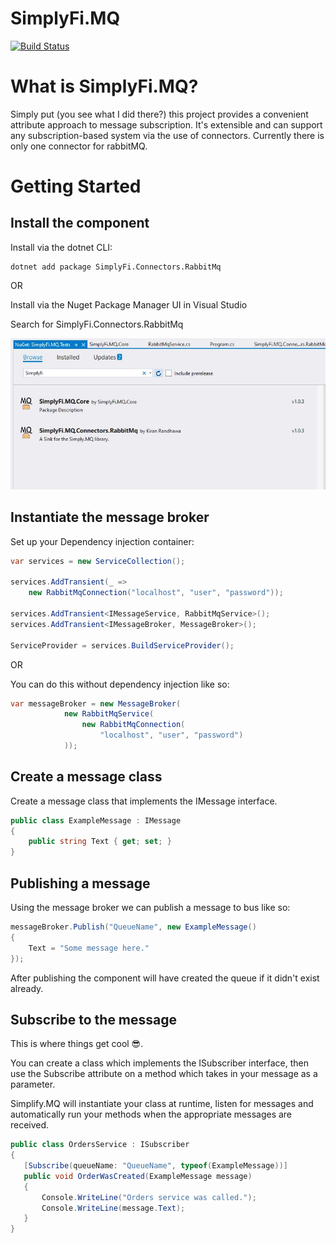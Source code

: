 
# SimplyFi.MQ 


[![Build Status](https://dev.azure.com/kiranrandhawa85/SimplyFi.MQ/_apis/build/status/ISimplifyComplexity.SimplyFi.MQ%20(1)?branchName=master)](https://dev.azure.com/kiranrandhawa85/SimplyFi.MQ/_build/latest?definitionId=6&branchName=master)

What is SimplyFi.MQ? 
=== 
Simply put (you see what I did there?) this project provides a convenient attribute approach to message subscription. It's extensible and can support any subscription-based system via the use of connectors. Currently there is only one connector for rabbitMQ. 

Getting Started
=== 

## Install the component

Install via the dotnet CLI:

```
dotnet add package SimplyFi.Connectors.RabbitMq
```
OR 

Install via the Nuget Package Manager UI in Visual Studio

Search for SimplyFi.Connectors.RabbitMq

![Visual Studio screenshot](./Artwork/documentation/NugetVS.jpeg)


## Instantiate the message broker

Set up your Dependency injection container: 
``` csharp
var services = new ServiceCollection();

services.AddTransient(_ =>
    new RabbitMqConnection("localhost", "user", "password"));

services.AddTransient<IMessageService, RabbitMqService>();
services.AddTransient<IMessageBroker, MessageBroker>();

ServiceProvider = services.BuildServiceProvider();
```

OR 

You can do this without dependency injection like so: 
``` csharp
var messageBroker = new MessageBroker(
            new RabbitMqService(
                new RabbitMqConnection(
                    "localhost", "user", "password")
            ));
```

## Create a message class

Create a message class that implements the IMessage interface.

``` csharp
public class ExampleMessage : IMessage
{
    public string Text { get; set; }
}
```

## Publishing a message

Using the message broker we can publish a message to bus like so:

``` csharp
messageBroker.Publish("QueueName", new ExampleMessage() 
{ 
    Text = "Some message here." 
});
 ```

After publishing the component will have created the queue if it didn't exist already. 

## Subscribe to the message

This is where things get cool 😎. 

You can create a class which implements the ISubscriber interface, then use the Subscribe attribute on a method which takes in your message as a parameter. 

Simplify.MQ will instantiate your class at runtime, listen for messages and automatically run your methods when the appropriate messages are received. 
 
 ``` csharp
public class OrdersService : ISubscriber
{
    [Subscribe(queueName: "QueueName", typeof(ExampleMessage))]
    public void OrderWasCreated(ExampleMessage message)
    {
        Console.WriteLine("Orders service was called.");
        Console.WriteLine(message.Text);
    }
}
```

